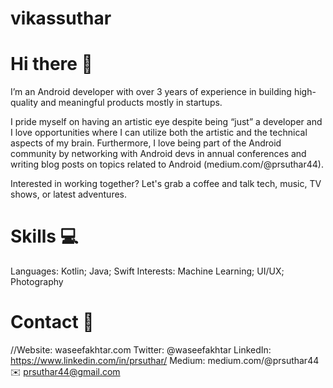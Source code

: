 # vikassuthar
# Hi there 👋
I’m an Android developer with over 3 years of experience in building high-quality and meaningful products mostly in startups.

I pride myself on having an artistic eye despite being “just” a developer and I love opportunities where I can utilize both the artistic and the technical aspects of my brain. Furthermore, I love being part of the Android community by networking with Android devs in annual conferences and writing blog posts on topics related to Android (medium.com/@prsuthar44).

Interested in working together? Let's grab a coffee and talk tech, music, TV shows, or latest adventures.

# Skills 💻
Languages: Kotlin; Java; Swift
Interests: Machine Learning; UI/UX; Photography
# Contact 📮
//Website: waseefakhtar.com
Twitter: @waseefakhtar
LinkedIn: https://www.linkedin.com/in/prsuthar/
Medium: medium.com/@prsuthar44
✉️ prsuthar44@gmail.com
